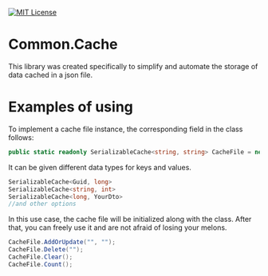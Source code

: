 [![MIT License](http://img.shields.io/badge/license-MIT-yellow.svg?style=flat)](https://github.com/zhmpng/Common.Cache/blob/trunk/LICENSE)
# Common.Cache
This library was created specifically to simplify and automate the storage of data cached in a json file.

# Examples of using

To implement a cache file instance, the corresponding field in the class follows:
```csharp
public static readonly SerializableCache<string, string> CacheFile = new SerializableCache<string, string>($"{Directory.GetCurrentDirectory()}\\cacheFile.json");
```

It can be given different data types for keys and values.
```csharp
SerializableCache<Guid, long>
SerializableCache<string, int>
SerializableCache<long, YourDto>
//and other options
```

In this use case, the cache file will be initialized along with the class. After that, you can freely use it and are not afraid of losing your melons.
```csharp
CacheFile.AddOrUpdate("", "");
CacheFile.Delete("");
CacheFile.Clear();
CacheFile.Count();
```

